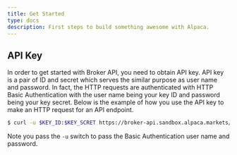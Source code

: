 ```yaml
---
title: Get Started
type: docs
description: First steps to build something awesome with Alpaca.
---
```


## API Key

In order to get started with Broker API, you need to obtain API key.
API key is a pair of ID and secret which serves the similar purpose
as user name and password. In fact, the HTTP requests are authenticated
with HTTP Basic Authentication with the user name being your key ID and
password being your key secret.  Below is the example of how you use
the API key to make an HTTP request for an API endpoint.

```sh
$ curl -u $KEY_ID:$KEY_SCRET https://broker-api.sandbox.alpaca.markets/v1/accounts
```

Note you pass the `-u` switch to pass the Basic Authentication user name
and password.
